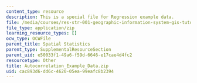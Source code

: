 ```yaml
---
content_type: resource
description: This is a special file for Regression example data.
file: /media/courses/res-str-001-geographic-information-system-gis-tutorial-january-iap-2016/cac893d6dd6c462005ea99eafc8b2394_Autocorrelation_Example_Data.zip
file_type: application/zip
learning_resource_types: []
ocw_type: OCWFile
parent_title: Spatial Statistics
parent_type: SupplementalResourceSection
parent_uid: e50033f1-49a6-f59d-6646-e17cae4d4fc2
resourcetype: Other
title: Autocorrelation_Example_Data.zip
uid: cac893d6-dd6c-4620-05ea-99eafc8b2394
---
```


